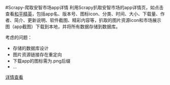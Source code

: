 #Scrapy-爬取安智市场app详情
利用Scrapy扒取安智市场的app详情页，如点击查看[和平精英](http://www.anzhi.com/pkg/3d81_com.tencent.tmgp.pubgmhd.html)，包括app名、版本号、图标icon、分类、时间、大小、下载量、作者、简介、更新说明、软件截图、精彩内容等，扒取的图片资源icon和市场展示图（app截图）下载到本地，并将所有数据存储到数据库。

考虑的问题：
+ 存储的数据库设计
+ 图片资源链接存在重定向
+ 下载app的图标需为.png后缀
+ ...

[详情查看](http://sunflowercoder.com/Scrapy-爬取安智市场app详情/)